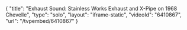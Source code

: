 {
    "title": "Exhaust Sound: Stainless Works Exhaust and X-Pipe on 1968 Chevelle",
    "type": "solo",
    "layout": "iframe-static",
    "videoId": "6410867",
    "url": "\/tvpembed\/6410867"
}